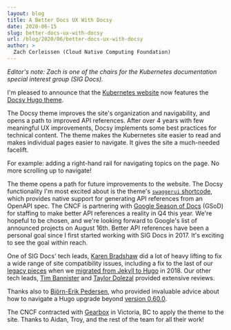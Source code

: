 ```yaml
---
layout: blog
title: A Better Docs UX With Docsy
date: 2020-06-15
slug: better-docs-ux-with-docsy
url: /blog/2020/06/better-docs-ux-with-docsy
author: >
  Zach Corleissen (Cloud Native Computing Foundation)
---
```


*Editor's note: Zach is one of the chairs for the Kubernetes documentation special interest group (SIG Docs).*

I'm pleased to announce that the [Kubernetes website](https://kubernetes.io) now features the [Docsy Hugo theme](https://docsy.dev).

The Docsy theme improves the site's organization and navigability, and opens a path to improved API references. After over 4 years with few meaningful UX improvements, Docsy implements some best practices for technical content. The theme makes the Kubernetes site easier to read and makes individual pages easier to navigate. It gives the site a much-needed facelift.

For example: adding a right-hand rail for navigating topics on the page. No more scrolling up to navigate!

The theme opens a path for future improvements to the website. The Docsy functionality I'm most excited about is the theme's [`swaggerui` shortcode](https://www.docsy.dev/docs/adding-content/shortcodes/#swaggerui), which provides native support for generating API references from an OpenAPI spec. The CNCF is partnering with [Google Season of Docs](https://developers.google.com/season-of-docs) (GSoD) for staffing to make better API references a reality in Q4 this year. We're hopeful to be chosen, and we're looking forward to Google's list of announced projects on August 16th. Better API references have been a personal goal since I first started working with SIG Docs in 2017. It's exciting to see the goal within reach. 

One of SIG Docs' tech leads, [Karen Bradshaw](https://github.com/kbhawkey) did a lot of heavy lifting to fix a wide range of site compatibility issues, including a fix to the last of our [legacy pieces](https://github.com/kubernetes/website/pull/21359) when we [migrated from Jekyll to Hugo](2018-05-05-hugo-migration/) in 2018. Our other tech leads, [Tim Bannister](https://github.com/sftim) and [Taylor Dolezal](https://github.com/onlydole) provided extensive reviews.

Thanks also to [Björn-Erik Pedersen](https://bep.is/), who provided invaluable advice about how to navigate a Hugo upgrade beyond [version 0.60.0](https://gohugo.io/news/0.60.0-relnotes/).

The CNCF contracted with [Gearbox](https://gearboxbuilt.com/) in Victoria, BC to apply the theme to the site. Thanks to Aidan, Troy, and the rest of the team for all their work!